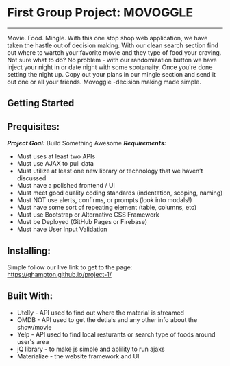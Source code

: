 # First Group Project: MOVOGGLE
*** 
Movie. Food. Mingle. With this one stop shop web application, we have taken the hastle out of decision making. With our clean search section find out where to wartch your favorite movie and they type of food your craving. Not sure what to do? No problem - with our randomization button we have inject your night in or date night with some spotanaity. Once you're done setting the night up. Copy out your plans in our mingle section and send it out one or all your friends. Movoggle -decision making made simple. 

## Getting Started 

## Prequisites:
***Project Goal:***
Build Something Awesome
***Requirements:***
* Must uses at least two APIs
* Must use AJAX to pull data
* Must utilize at least one new library or technology that we haven’t discussed
* Must have a polished frontend / UI
* Must meet good quality coding standards (indentation, scoping, naming)
* Must NOT use alerts, confirms, or prompts (look into modals!)
* Must have some sort of repeating element (table, columns, etc)
* Must use Bootstrap or Alternative CSS Framework
* Must be Deployed (GitHub Pages or Firebase)
* Must have User Input Validation

## Installing:
Simple follow our live link to get to the page: https://qhampton.github.io/project-1/

## Built With: 
* Utelly - API used to find out where the material is streamed 
* OMDB - API used to get the detials and any other info about the show/movie
* Yelp - API used to find local resturants or search type of foods around user's area 
* jQ library - to make js simple and ablility to run ajaxs
* Materialize - the website framework and UI
